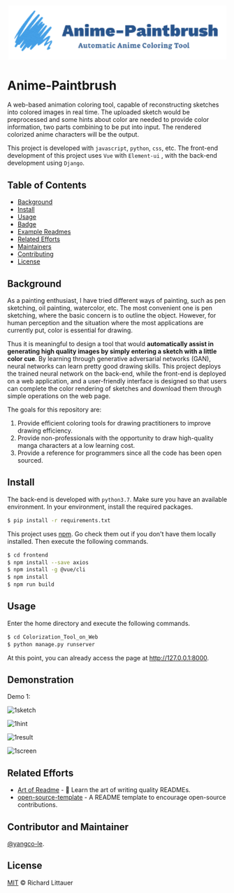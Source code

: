 <div align=center><img src="frontend/src/assets/logo.png" alt="logo" width="500"/></div>

# Anime-Paintbrush

A web-based animation coloring tool, capable of reconstructing sketches into colored images in real time. The uploaded sketch would be preprocessed and some hints about color are needed to provide color information, two parts combining to be put into input. The rendered colorized anime characters will be the output. 

This project is developed with `javascript`, `python`, `css`, etc. The front-end development of this project uses `Vue` with `Element-ui` , with the back-end development using `Django`.


## Table of Contents

- [Background](#background)
- [Install](#install)
- [Usage](#usage)
- [Badge](#badge)
- [Example Readmes](#example-readmes)
- [Related Efforts](#related-efforts)
- [Maintainers](#maintainers)
- [Contributing](#contributing)
- [License](#license)

## Background

As a painting enthusiast, I have tried different ways of painting, such as pen sketching, oil painting, watercolor, etc. The most convenient one is pen sketching, where the basic concern is to outline the object. However, for human perception and the situation where the most applications are currently put, color is essential for drawing.

Thus it is meaningful to design a tool that would **automatically assist in generating high quality images by simply entering a sketch with a little color cue**. By learning through generative adversarial networks (GAN), neural networks can learn pretty good drawing skills. This project deploys the trained neural network on the back-end, while the front-end is deployed on a web application, and a user-friendly interface is designed so that users can complete the color rendering of sketches and download them through simple operations on the web page.

The goals for this repository are:

1. Provide efficient coloring tools for drawing practitioners to improve drawing efficiency.
2. Provide non-professionals with the opportunity to draw high-quality manga characters at a low learning cost.
3. Provide a reference for programmers since all the code has  been open sourced.

## Install

The back-end is developed with `python3.7`. Make sure you have an available environment. In your environment, install the required packages.

```sh
$ pip install -r requirements.txt
```

This project uses [npm](https://npmjs.com). Go check them out if you don't have them locally installed. Then execute the following commands.

```sh
$ cd frontend
$ npm install --save axios
$ npm install -g @vue/cli
$ npm install
$ npm run build
```

## Usage

Enter the home directory and execute the following commands.

```sh
$ cd Colorization_Tool_on_Web
$ python manage.py runserver
```

At this point, you can already access the page at http://127.0.0.1:8000.

## Demonstration

Demo 1:

![1sketch](D:\Desktop\Colorization_Tool_on_Web\Examples\1sketch.png)

![1hint](D:\Desktop\Colorization_Tool_on_Web\Examples\1hint.png)

![1result](D:\Desktop\Colorization_Tool_on_Web\Examples\1result.png)

![1screen](D:\Desktop\Colorization_Tool_on_Web\Examples\1screen.png)

## Related Efforts

- [Art of Readme](https://github.com/noffle/art-of-readme) - 💌 Learn the art of writing quality READMEs.
- [open-source-template](https://github.com/davidbgk/open-source-template/) - A README template to encourage open-source contributions.

## Contributor and Maintainer

[@yangco-le](https://github.com/yangco-le).


## License

[MIT](LICENSE) © Richard Littauer

